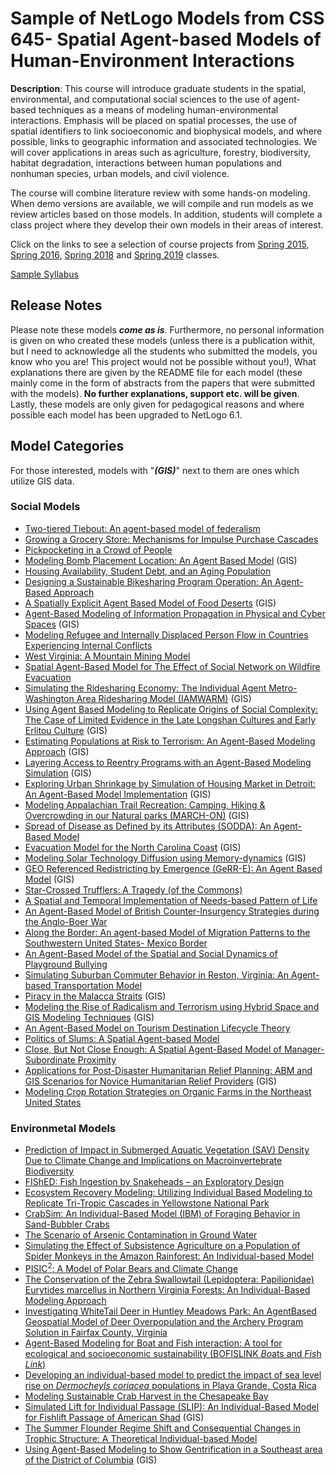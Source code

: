 # Sample of NetLogo Models from CSS 645- Spatial Agent-based Models of Human-Environment Interactions 

**Description**: This course will introduce graduate students in the spatial, environmental, and computational social sciences to the use of agent-based techniques as a means of modeling human-environmental interactions. Emphasis will be placed on spatial processes, the use of spatial identifiers to link socioeconomic and biophysical models, and where possible, links to geographic information and associated technologies. We will cover applications in areas such as agriculture, forestry, biodiversity, habitat degradation, interactions between human populations and nonhuman species, urban models, and civil violence.

The course will combine literature review with some hands-on modeling. When demo versions are available, we will compile and run models as we review articles based on those models. In addition, students will complete a class project where they develop their own models in their areas of interest.

Click on the links to see a selection of course projects from [Spring 2015](https://youtu.be/eD9-0wgJH00), [Spring 2016](https://youtu.be/A2FURTD0pfQ), [Spring 2018](https://youtu.be/iMJQQAGkmoI) and [Spring 2019](https://youtu.be/WoDAICw4e_Y) classes. 

[Sample Syllabus](https://www.dropbox.com/s/g8h6u9sy2id2qyj/CSS645.pdf?dl=0)

## Release Notes
Please note these models ***come as is***. Furthermore, no personal information is given on who created these models (unless there is a publication withit, but I need to acknowledge all the students who submitted the models, you know who you are! This project would not be possible without you!), What explanations there are given by the README file for each model (these mainly come in the form of abstracts from the papers that were submitted with the models). **No further explanations, support etc. will be given**. Lastly, these models are only given for pedagogical reasons and where possible each model has been upgraded to NetLogo 6.1.


## Model Categories
For those interested, models with "***(GIS)***" next to them are ones which utilize GIS data.

### Social Models

* [Two-tiered Tiebout: An agent-based model of federalism](Two_tiered_Tiebout)
* [Growing a Grocery Store: Mechanisms for Impulse Purchase Cascades](Grocery_Store)
* [Pickpocketing in a Crowd of People](Pickpocketing)
* [Modeling Bomb Placement Location: An Agent Based Model](BombScenario) (GIS)
* [Housing Availability, Student Debt, and an Aging Population](HousingAvailability)
* [Designing a Sustainable Bikesharing Program Operation: An Agent-Based Approach](Bikeshare)
* [A Spatially Explicit Agent Based Model of Food Deserts](Food_Desert) (GIS)
* [Agent-Based Modeling of Information Propagation in Physical and Cyber Spaces](Information_Propagation) (GIS)
* [Modeling Refugee and Internally Displaced Person Flow in Countries Experiencing Internal Conflicts](RefugeeModel)
* [West Virginia: A Mountain Mining Model](Mining_Model)
* [Spatial Agent-Based Model for The Effect of Social Network on Wildfire Evacuation](Wildfire_Evacuation)
* [Simulating the Ridesharing Economy: The Individual Agent Metro-Washington Area Ridesharing Model (IAMWARM)](Ridesharing) (GIS)
* [Using Agent Based Modeling to Replicate Origins of Social Complexity: The Case of Limited Evidence in the Late Longshan Cultures and Early Erlitou Culture](Neolithic_China) (GIS)
* [Estimating Populations at Risk to Terrorism: An Agent-Based Modeling Approach](MyLITTELPWNES) (GIS)
* [Layering Access to Reentry Programs with an Agent-Based Modeling Simulation](LARPing) (GIS)
* [Exploring Urban Shrinkage by Simulation of Housing Market in Detroit: An Agent-Based Model Implementation](Urban_Shrinkage) (GIS)
* [Modeling Appalachian Trail Recreation: Camping, Hiking & Overcrowding in our Natural parks (MARCH-ON)](MARCH_ON) (GIS)
* [Spread of Disease as Defined by its Attributes (SODDA): An Agent-Based Model](SODDA)
* [Evacuation Model for the North Carolina Coast](Hurricane_Evacuation_Model) (GIS)
* [Modeling Solar Technology Diffusion using Memory-dynamics](SolarTechnology) (GIS)
* [GEO Referenced Redistricting by Emergence (GeRR-E): An Agent Based Model](GeRRE) (GIS)
* [Star-Crossed Trufflers: A Tragedy (of the Commons)](Star_Crossed_Trufflers)
* [A Spatial and Temporal Implementation of Needs-based Pattern of Life](Needs_based_patterns_of_life)
* [An Agent-Based Model of British Counter-Insurgency Strategies during the Anglo-Boer War](Anglo_Boer_War)
* [Along the Border: An agent-based Model of Migration Patterns to the Southwestern United States- Mexico Border](Along_the_border)
* [An Agent-Based Model of the Spatial and Social Dynamics of Playground Bullying](Bullying)
* [Simulating Suburban Commuter Behavior in Reston, Virginia: An Agent-based Transportation Model](TransitModel)
* [Piracy in the Malacca Straits](Piracy_in_the_Malacca_Straits) (GIS)
* [Modeling the Rise of Radicalism and Terrorism using Hybrid Space and GIS Modeling Techniques](Rise_of_Radicalism) (GIS)
* [An Agent-­Based Model on Tourism Destination Lifecycle Theory](Tourism_Destination)
* [Politics of Slums: A Spatial Agent-based Model](Slums)
* [Close, But Not Close Enough: A Spatial Agent-Based Model of Manager-Subordinate Proximity](Manager_Subordinate_Proximity)
* [Applications for Post-Disaster Humanitarian Relief Planning: ABM and GIS Scenarios for Novice Humanitarian Relief Providers](Humanitarian_Planning) (GIS)
* [Modeling Crop Rotation Strategies on Organic Farms in the Northeast United States](CropRotation)

### Environmetal Models
* [Prediction of Impact in Submerged Aquatic Vegetation (SAV) Density Due to Climate Change and Implications on Macroinvertebrate Biodiversity](ABC2)
* [FIShED: Fish Ingestion by Snakeheads – an Exploratory Design](Snakeheads)
* [Ecosystem Recovery Modeling: Utilizing Individual Based Modeling to Replicate Tri-Tropic Cascades in Yellowstone National Park](Ecosystem_Recovery)
* [CrabSim: An Individual-Based Model (IBM) of Foraging Behavior in Sand-Bubbler Crabs](CrabSim)
* [The Scenario of Arsenic Contamination in Ground Water](ArsenicContamination)
* [Simulating the Effect of Subsistence Agriculture on a Population of Spider Monkeys in the Amazon Rainforest: An Individual-based Model](Farming_Monkey_Model)
* [PISIC<sup>2</sup>: A Model of Polar Bears and Climate Change](PISIC2)
* [The Conservation of the Zebra Swallowtail (Lepidoptera: Papilionidae)  Eurytides marcellus in Northern Virginia Forests: An Individual-Based Modeling Approach](Zebra_Butterflies)
* [Investigating WhiteTail Deer in Huntley Meadows Park: An AgentBased Geospatial Model of Deer Overpopulation and the Archery Program Solution in Fairfax County, Virginia](WhiteTailDear)
* [Agent-Based Modeling for Boat and Fish interaction: A tool for ecological and socioeconomic sustainability (BOFISLINK *Bo*ats and *Fis*h *Link*)](BOFISLYNK)
* [Developing an individual-based model to predict the impact of sea level rise on *Dermocheyls coriacea* populations in Playa Grande, Costa Rica](LeatherbackTurtles)
* [Modeling Sustainable Crab Harvest in the Chesapeake Bay](Chesapeake-Bay-Crab)
* [Simulated Lift for Individual Passage (SLIP): An Individual-Based Model for Fishlift Passage of American Shad](Fishlift) (GIS)
* [The Summer Flounder Regime Shift and Consequential Changes in Trophic Structure: A Theoretical Individual-­based Model](Flounder)
* [Using Agent-Based Modeling to Show Gentrification in a Southeast area of the District of Columbia](GentrificationDC) (GIS)


